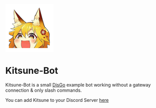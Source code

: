 ![KitsuneBot](senko.png)

# Kitsune-Bot

Kitsune-Bot is a small [DisGo](https://github.com/disgoorg/disgo) example bot working without a gateway connection &
only slash commands. 

You can add Kitsune to your Discord Server [here](https://discord.com/oauth2/authorize?client_id=817862315734466581&scope=applications.commands)
